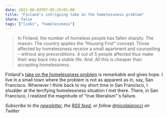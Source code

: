 ```yaml
---
date: 2021-08-03T07:05:25+01:00
title: "Finland's intriguing take on the homelessness problem"
share: false
tags: ["links", "homelessness"]
---
```

> In Finland, the number of homeless people has fallen sharply. The reason: The
> country applies the “Housing First” concept. Those affected by homelessness
> receive a small apartment and counselling – without any preconditions. 4 out
> of 5 people affected thus make their way back into a stable life. And: All
> this is cheaper than accepting homelessness.

Finland's [take on the homelessness problem][1] is remarkable and gives hope.
I live in a small town where the problem is not as apparent as in, say, San
Francisco. Whenever I think back to my short time in San Francisco, I shudder
at the terrifying homelessness situation I met there. There, in San Francisco,
I realized the magnitude of "true liberalism"'s failure.

*Subscribe to the [newsletter][nl], the [RSS feed][rss], or follow @[nicolaiarocci][tw] on Twitter*

 [1]: https://scoop.me/housing-first-finland-homelessness/
 [rss]: https://nicolaiarocci.com/index.xml
 [tw]: http://twitter.com/nicolaiarocci
 [nl]: https://nicolaiarocci.substack.com
